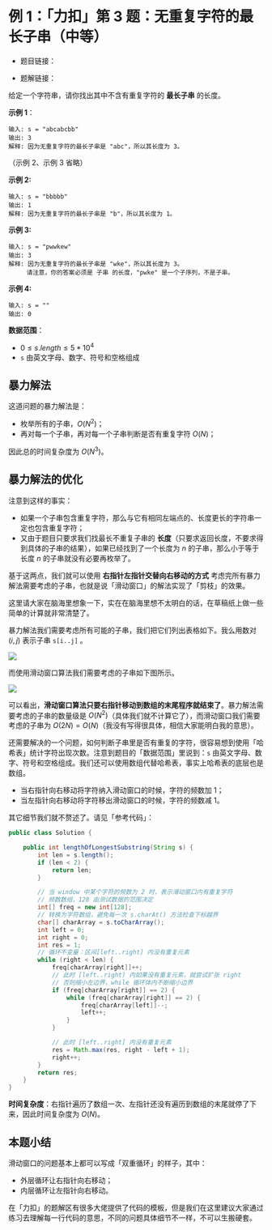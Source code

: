 # 例 1：「力扣」第 3 题：无重复字符的最长子串（中等）

+ 题目链接：

+ 题解链接：

给定一个字符串，请你找出其中不含有重复字符的 **最长子串** 的长度。

**示例 1**：

```
输入: s = "abcabcbb"
输出: 3 
解释: 因为无重复字符的最长子串是 "abc"，所以其长度为 3。
```

（示例 2、示例 3 省略）

**示例 2:**

```
输入: s = "bbbbb"
输出: 1
解释: 因为无重复字符的最长子串是 "b"，所以其长度为 1。
```

**示例 3:**

```
输入: s = "pwwkew"
输出: 3
解释: 因为无重复字符的最长子串是 "wke"，所以其长度为 3。
     请注意，你的答案必须是 子串 的长度，"pwke" 是一个子序列，不是子串。
```

**示例 4:**

```
输入: s = ""
输出: 0
```

**数据范围**：


+ $0 \le s.length \le 5 * 10^4$
+ `s` 由英文字母、数字、符号和空格组成

## 暴力解法

这道问题的暴力解法是：

+ 枚举所有的子串，$O(N^2)$；
+ 再对每一个子串，再对每一个子串判断是否有重复字符 $O(N)$；

因此总的时间复杂度为 $O(N^3)$。

## 暴力解法的优化

注意到这样的事实：

+ 如果一个子串包含重复字符，那么与它有相同左端点的、长度更长的字符串一定也包含重复字符；
+ 又由于题目只要求我们找最长不重复子串的 **长度**（只要求返回长度，不要求得到具体的子串的结果），如果已经找到了一个长度为 $n$ 的子串，那么小于等于长度 $n$ 的子串就没有必要再枚举了。

基于这两点，我们就可以使用 **右指针左指针交替向右移动的方式** 考虑完所有暴力解法需要考虑的子串，也就是说「滑动窗口」的解法实现了「剪枝」的效果。

这里请大家在脑海里想象一下，实在在脑海里想不太明白的话，在草稿纸上做一些简单的计算就非常清楚了。

暴力解法我们需要考虑所有可能的子串，我们把它们列出表格如下。我么用数对 $(i,j)$ 表示子串 `s[i..j]` 。

![](https://tva1.sinaimg.cn/large/008i3skNgy1gwyf0y5fbxj31hc0u0dhx.jpg)

而使用滑动窗口算法我们需要考虑的子串如下图所示。

![](https://tva1.sinaimg.cn/large/008i3skNgy1gwyf0zsrtpj31hc0u0dhx.jpg)

可以看出，**滑动窗口算法只要右指针移动到数组的末尾程序就结束了**。暴力解法需要考虑的子串的数量级是 $O(N^2)$（具体我们就不计算它了），而滑动窗口我们需要考虑的子串为 $O(2N) = O(N)$（我没有写得很具体，相信大家能明白我的意思）。

还需要解决的一个问题，如何判断子串里是否有重复的字符，很容易想到使用「哈希表」统计字符出现次数。注意到题目的「数据范围」里说到：`s` 由英文字母、数字、符号和空格组成。我们还可以使用数组代替哈希表，事实上哈希表的底层也是数组。

+ 当右指针向右移动将字符纳入滑动窗口的时候，字符的频数加 1；
+ 当左指针向右移动将字符移出滑动窗口的时候，字符的频数减 1。

其它细节我们就不赘述了。请见「参考代码」：

```java
public class Solution {

    public int lengthOfLongestSubstring(String s) {
        int len = s.length();
        if (len < 2) {
            return len;
        }

        // 当 window 中某个字符的频数为 2 时，表示滑动窗口内有重复字符
        // 频数数组，128 由测试数据的范围决定
        int[] freq = new int[128];
        // 转换为字符数组，避免每一次 s.charAt() 方法检查下标越界
        char[] charArray = s.toCharArray();
        int left = 0;
        int right = 0;
        int res = 1;
        // 循环不变量：区间[left..right] 内没有重复元素
        while (right < len) {
            freq[charArray[right]]++;
            // 此时 [left..right) 内如果没有重复元素，就尝试扩张 right
            // 否则缩小左边界，while 循环体内不断缩小边界
            if (freq[charArray[right]] == 2) {
                while (freq[charArray[right]] == 2) {
                    freq[charArray[left]]--;
                    left++;
                }
            }

            // 此时 [left..right] 内没有重复元素
            res = Math.max(res, right - left + 1);
            right++;
        }
        return res;
    }
}
```

**时间复杂度**：右指针遍历了数组一次、左指针还没有遍历到数组的末尾就停了下来，因此时间复杂度为 $O(N)$。

## **本题小结**

滑动窗口的问题基本上都可以写成「双重循环」的样子，其中：

+ 外层循环让右指针向右移动；
+ 内层循环让左指针向右移动。

在「力扣」的题解区有很多大佬提供了代码的模板，但是我们在这里建议大家通过练习去理解每一行代码的意思，不同的问题具体细节不一样，不可以生搬硬套。







